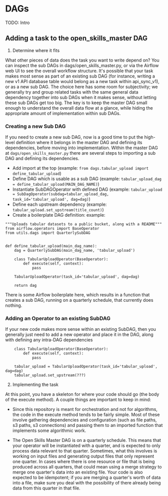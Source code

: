 # DAGs

TODO: Intro

## Adding a task to the open_skills_master DAG

1. Determine where it fits

What other pieces of data does the task you want to write depend on? You can inspect the sub DAGs in dags/open_skills_master.py, or via the Airflow web UI to see the overall workflow structure. It's possible that your task makes most sense as part of an existing sub DAG (for instance, writing a new v1 API database table would belong as a new task within api_sync_v1), or as a new	sub DAG. The choice here has some room for subjectivity; we generally try and group related tasks with the same general data dependency together into sub DAGs when it makes sense, without letting these sub DAGs get too big. The key is to keep the master DAG small enough to understand the overall data flow at a glance, while hiding the appropriate amount of implementation within sub DAGs.

### Creating a new Sub DAG
If you need to create a new sub DAG, now is a good time to put the high-level definition where it belongs in the master DAG and defining its dependencies, before moving into implementation.  Within the master DAG at `dags/open_skills_master.py` there are several steps to importing a sub DAG and defining its dependencies.

* Add import at the top (example: `from dags.tabular_upload import define_tabular_upload`)
* Define DAG which is usable as a sub DAG (example: `tabular_upload_dag = define_tabular_upload(MAIN_DAG_NAME)`)
* Instantiate SubDAGOperator with defined DAG (example: `tabular_upload = SubDagOperator(subdag=tabular_upload_dag, task_id='tabular_upload', dag=dag)`)
* Define each upstream dependency (example: `tabular_upload.set_upstream(title_count)`)
* Create a boilerplate DAG definition: example:
```
"""Uploads tabular datasets to a public bucket, along with a README"""
from airflow.operators import BaseOperator
from utils.dags import QuarterlySubDAG


def define_tabular_upload(main_dag_name):
    dag = QuarterlySubDAG(main_dag_name, 'tabular_upload')

    class TabularUploadOperator(BaseOperator):
        def execute(self, context):
			pass

    TabularUploadOperator(task_id='tabular_upload', dag=dag)

    return dag
```

There is some Airflow boilerplate here, which results in a function that creates a sub DAG, running on a quarterly schedule, that currently does nothing.


### Adding an Operator to an existing SubDAG

If your new code makes more sense within an existing SubDAG, then you generally just need to add a new operator and place it in the DAG, along with defining any intra-DAG dependencies
```
    class TabularUploadOperator(BaseOperator):
        def execute(self, context):
			pass

    tabular_upload = TabularUploadOperator(task_id='tabular_upload', dag=dag)
	tabular_upload.set_upstream(???)
```

2. Implementing the task

At this point, you have a skeleton for where your code should go (the body of the execute method). A couple things are important to keep in mind:

* Since this repository is meant for orchestration and not for algorithms, the code in the execute method tends to be fairly simple. Most of these involve gathering dependencies and configuration (such as file paths, s3 paths, s3 connections) and passing them to an imported function that implements some algorithmic work.

* The Open Skills Master DAG is on a quarterly schedule. This means that your operator will be instantiated with a quarter, and is expected to only process data relevant to that quarter. Sometimes, what this involves is working on input files and generating output files that only represent one quarter. In cases where there is one resource or file that is being produced across all quarters, that could mean using a merge strategy to merge one quarter's data into an existing file. Your code is also expected to be idempotent; if you are merging a quarter's worth of data into a file, make sure you deal with the possibility of there already being data from this quarter in that file.
